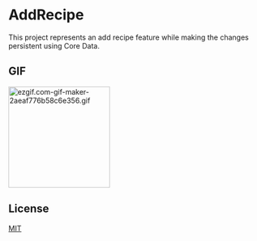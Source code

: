 # AddRecipe

This project represents an add recipe feature while making the changes persistent using Core Data.

## GIF

<a href="https://gifyu.com/image/SwQmm"><img src="https://s1.gifyu.com/images/ezgif.com-gif-maker-2aeaf776b58c6e356.gif" width="200" alt="ezgif.com-gif-maker-2aeaf776b58c6e356.gif" border="0" /></a>

## License

[MIT](LICENSE)

